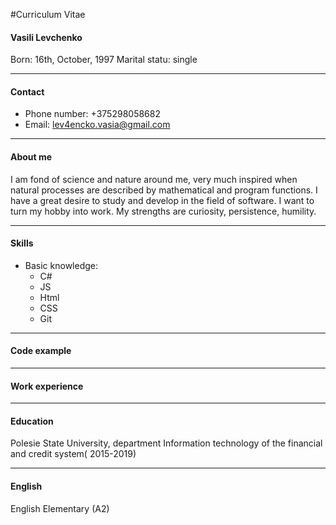 #Curriculum Vitae

#### Vasili Levchenko

Born: 16th, October, 1997
Marital statu: single

---

#### Contact

- Phone number: +375298058682
- Email: lev4encko.vasia@gmail.com

---

#### About me

I am fond of science and nature around me, very much inspired when natural processes are described by mathematical and program functions. I have a great desire to study and develop in the field of software. I want to turn my hobby into work. My strengths are curiosity, persistence, humility.

---

#### Skills

- Basic knowledge:
  - C#
  - JS
  - Html
  - CSS
  - Git

---

#### Code example

---

#### Work experience

---

#### Education

Polesie State University, department Information technology of the financial and credit system( 2015-2019)

---

#### English

English Elementary (A2)
